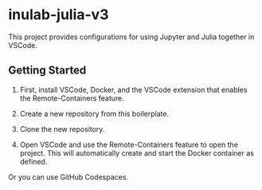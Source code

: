 # inulab-julia-v3

This project provides configurations for using Jupyter and Julia together in VSCode.

## Getting Started

1. First, install VSCode, Docker, and the VSCode extension that enables the Remote-Containers feature.

2. Create a new repository from this boilerplate.

3. Clone the new repository.

3. Open VSCode and use the Remote-Containers feature to open the project. This will automatically create and start the Docker container as defined.

Or you can use GitHub Codespaces.
